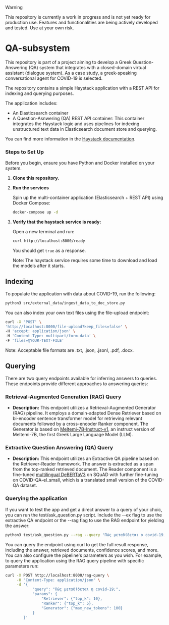 > [!WARNING]
> This repository is currently a work in progress and is not yet ready for production use. Features and functionalities are being actively developed and tested. Use at your own risk.

# QA-subsystem

This repository is part of a project aiming to develop a Greek Question-Answering (QA) system that integrates with a closed-domain virtual assistant (dialogue system). As a case study, a greek-speaking conversational agent for COVID-19 is selected.

The repository contains a simple Haystack application with a REST API for indexing and querying purposes.

The application includes:

- An Elasticsearch container
- A Question-Asnwering (QA) REST API container: This container integrates the Haystack logic and uses pipelines for indexing unstructured text data in Elasticsearch document store and querying.

You can find more information in the [Haystack documentation](https://docs.haystack.deepset.ai/v1.25/docs/intro).

### Steps to Set Up

Before you begin, ensure you have Python and Docker installed on your system. 

1. **Clone this repository.**

2. **Run the services**

    Spin up the multi-container application (Elasticsearch + REST API) using Docker Compose:

    ```bash
    docker-compose up -d
    ```

4. **Verify that the haystack service is ready:**

    Open a new terminal and run:

    ```bash
    curl http://localhost:8000/ready
    ```

    You should get `true` as a response.

    Note: The haystack service requires some time to download and load the models after it starts.

## Indexing

To populate the application with data about COVID-19, run the following:

```bash
python3 src/external_data/ingest_data_to_doc_store.py
```

You can also index your own text files using the file-upload endpoint:

```bash
curl -X 'POST' \
'http://localhost:8000/file-upload?keep_files=false' \
-H 'accept: application/json' \
-H 'Content-Type: multipart/form-data' \
-F 'files=@YOUR-TEXT-FILE'
```

Note: Acceptable file formats are .txt, .json, .jsonl, .pdf, .docx.

## Querying

There are two query endpoints available for inferring answers to queries. These endpoints provide different approaches to answering queries:

### Retrieval-Augmented Generation (RAG) Query

- **Description:** This endpoint utilizes a Retrieval-Augmented Generator (RAG) pipeline. It employs a domain-adapted Dense Retriever based on bi-encoder sentence transformer model for retrieving relevant documents followed by a cross-encoder Ranker component. The Generator is based on [Meltemi-7B-Instruct-v1](https://huggingface.co/ilsp/Meltemi-7B-Instruct-v1), an instruct version of Meltemi-7B, the first Greek Large Language Model (LLM).

### Extractive Question Answering (QA) Query

- **Description:** This endpoint utilizes an Extractive QA pipeline based on the Retriever-Reader framework. The answer is extracted as a span from the top-ranked retrieved document. The Reader component is a fine-tuned [multilingual DeBERTaV3](https://huggingface.co/microsoft/mdeberta-v3-base) on SQuAD with further fine-tuning on COVID-QA-el_small, which is a translated small version of the COVID-QA dataset.

### Querying the application

If you want to test the app and get a direct answer to a query of your choic, you can run the test/ask_question.py script. Include the --ex flag to use the extractive QA endpoint or the --rag flag to use the RAG endpoint for yielding the answer:

```bash
python3 test/ask_question.py --rag --query "Πώς μεταδίδεται ο covid-19;"
```

You can query the endpoint using curl to get the full result response, including the answer, retrieved documents, confidence scores, and more. You can also configure the pipeline's parameters as you wish. For example, to query the application using the RAG query pipeline with specific parameters run:

```bash
curl -X POST http://localhost:8000/rag-query \
     -H "Content-Type: application/json" \
     -d '{
            "query": "Πώς μεταδίδεται η covid-19;", 
            "params": {
                "Retriever": {"top_k": 10}, 
                "Ranker": {"top_k": 5}, 
                "Generator": {"max_new_tokens": 100}
            }
        }'
```
